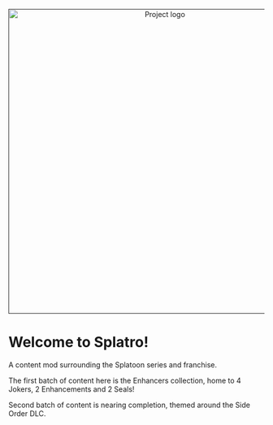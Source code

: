 <p align="center">
  <a href="" rel="noopener">
 <img width=600px src="art/splalatro.png?raw=true" alt="Project logo"></a>
</p>

# Welcome to Splatro!
A content mod surrounding the Splatoon series and franchise.

The first batch of content here is the Enhancers collection, home to 4 Jokers, 2 Enhancements and 2 Seals!

Second batch of content is nearing completion, themed around the Side Order DLC.
